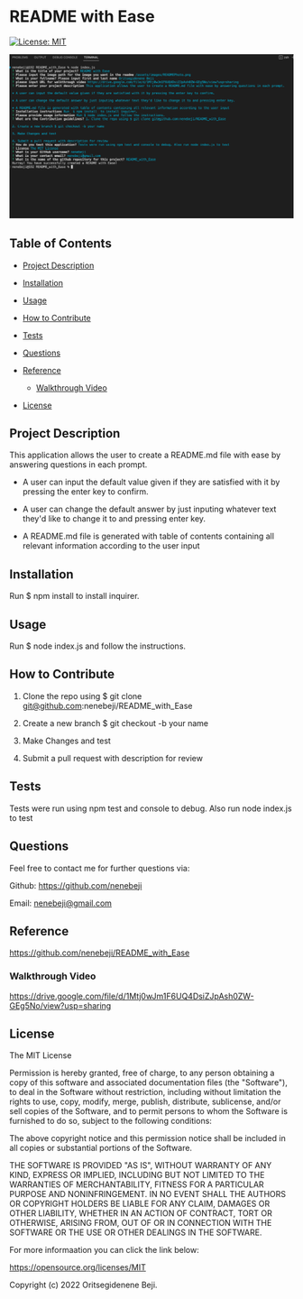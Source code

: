 # README with Ease
[![License: MIT](https://img.shields.io/badge/License-MIT-yellow.svg)](https://opensource.org/licenses/MIT)

![App Image](/assets/images/generator.png)

## Table of Contents
  
- [Project Description](#project-description)
  
- [Installation](#installation)
  
- [Usage](#usage)
  
- [How to Contribute](#how-to-contribute)
  
- [Tests](#test)
  
- [Questions](#questions)
  
- [Reference](#reference)

  - [Walkthrough Video](#walkthrough-video)

- [License](#license)
  
## Project Description
  
This application allows the user to create a README.md file with ease by answering questions in each prompt.
    
* A user can input the default value given if they are satisfied with it by pressing the enter key to confirm.

* A user can change the default answer by just inputing whatever text they'd like to change it to and pressing enter key.

* A README.md file is generated with table of contents containing all relevant information according to the user input
  
## Installation
  
Run  $ npm install  to install inquirer.
  
## Usage 
  
Run $ node index.js and follow the instructions.
  
## How to Contribute
  
1. Clone the repo using $ git clone git@github.com:nenebeji/README_with_Ease

2. Create a new branch $ git checkout -b your name 

3. Make Changes and test 

4. Submit a pull request with description for review
  
## Tests
  
Tests were run using npm test and console to debug. Also run node index.js to test
  
## Questions
  
Feel free to contact me for further questions via:

Github: https://github.com/nenebeji

Email: nenebeji@gmail.com
  
## Reference
  
https://github.com/nenebeji/README_with_Ease

### Walkthrough Video

https://drive.google.com/file/d/1Mtj0wJm1F6UQ4DsiZJpAsh0ZW-GEg5No/view?usp=sharing
  
## License
  
The MIT License

  
Permission is hereby granted, free of charge, to any person obtaining a copy
of this software and associated documentation files (the "Software"), to deal
in the Software without restriction, including without limitation the rights
to use, copy, modify, merge, publish, distribute, sublicense, and/or sell
copies of the Software, and to permit persons to whom the Software is
furnished to do so, subject to the following conditions:
    
The above copyright notice and this permission notice shall be included in all
copies or substantial portions of the Software.
    
THE SOFTWARE IS PROVIDED "AS IS", WITHOUT WARRANTY OF ANY KIND, EXPRESS OR
IMPLIED, INCLUDING BUT NOT LIMITED TO THE WARRANTIES OF MERCHANTABILITY,
FITNESS FOR A PARTICULAR PURPOSE AND NONINFRINGEMENT. IN NO EVENT SHALL THE
AUTHORS OR COPYRIGHT HOLDERS BE LIABLE FOR ANY CLAIM, DAMAGES OR OTHER
LIABILITY, WHETHER IN AN ACTION OF CONTRACT, TORT OR OTHERWISE, ARISING FROM,
OUT OF OR IN CONNECTION WITH THE SOFTWARE OR THE USE OR OTHER DEALINGS IN THE
SOFTWARE.

For more informaation you can click the link below:

https://opensource.org/licenses/MIT

Copyright (c) 2022 Oritsegidenene Beji.
